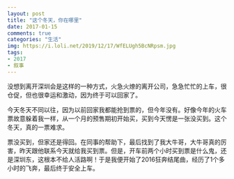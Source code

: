 ```yaml
---
layout: post
title: "这个冬天，你在哪里"
date: 2017-01-15
comments: true
categories: "生活" 
img: https://i.loli.net/2019/12/17/WfELUgh5BcNRpsm.jpg
tags:
- 2017
- 叙事
---
```



没想到离开深圳会是这样的一种方式，火急火燎的离开公司，急急忙忙的上车，很仓促，但也很幸运和激动，因为终于可以回家了。

今天冬天不同以往，因为以前回家我都能抢到票的，但今年没有。好像今年的火车票故意躲着我一样，从一个月的预售期初开始买，买到今天愣是一张没买到。这个冬天，真的一票难求。

票没买到，但家还是得回。在同事的帮助下，最后找到了我大牛哥，大牛哥真的厉害，昨天跟他联系今天就给我买到票。但是，开车前两个小时买到票是什么鬼，还是深圳东，这根本不给人活路啊！于是我便开始了2016狂奔结尾曲，经历了1个多小时的飞奔，最后终于安全上车。
